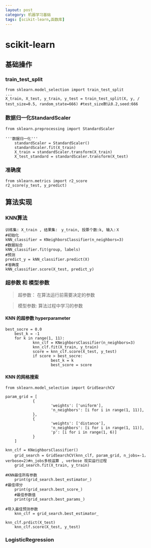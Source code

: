 ```yaml
---
layout: post
category: 机器学习基础
tags: [scikit-learn,函数库]
--- 
```


scikit-learn
==============

## 基础操作

### train_test_split

	from sklearn.model_selection import train_test_split
	...
	X_train, X_test, y_train, y_test = train_test_split(X, y, /
	test_size=0.5, random_state=666) #test_size默认0.2,seed:666

### 数据归一化StandardScaler

	from sklearn.preprocessing import StandardScaler
	
	'''数据归一化'''
        standardScaler = StandardScaler()
        standardScaler.fit(X_train)
        X_train = standardScaler.transform(X_train)
        X_test_standard = standardScaler.transform(X_test)

### 准确度

	from sklearn.metrics import r2_score
	r2_score(y_test, y_predict)	

## 算法实现

### KNN算法

	训练集: X_train , 结果集:　y_train, 投票个数:k, 输入:Ｘ
	#初始化
	kNN_classifier = KNeighborsClassifier(n_neighbors=3)
	#数据拟合
	kNN_classifier.fit(group, labels)
	#预测
	predict_y = kNN_classifier.predict(X)
	#准确度
	kNN_classifier.score(X_test, predict_y)
	
### 超参数 和 模型参数

> 超参数： 在算法运行前需要决定的参数

> 模型参数: 算法过程中学习的参数

#### KNN 的超参数 hyperparameter	

	best_socre = 0.0
        best_k = -1
        for k in range(1, 11):
                knn_clf = KNeighborsClassifier(n_neighbors=3)
                knn_clf.fit(X_train, y_train)
                score = knn_clf.score(X_test, y_test)
                if score > best_socre:
                        best_k = k
                        best_score = score

#### KNN 的网格搜索

	from sklearn.model_selection import GridSearchCV

	param_grid = [
                {
                        'weights': ['uniform'],
                        'n_neighbors': [i for i in range(1, 11)],
                },
                {
                        'weights': ['distance'],
                        'n_neighbors': [i for i in range(1, 11)],
                        'p': [i for i in range(1, 6)]
                }
        ]

	knn_clf = KNeighborsClassifier()
        grid_search = GridSearchCV(knn_clf, param_grid, n_jobs=-1， verbose=2)#n_jobs多核运算 , verbose 现实运行过程
        grid_search.fit(X_train, y_train)
	
	#KNN最佳所有参数
        print(grid_search.best_estimator_)
	#最佳得分
        print(grid_search.best_score_)
        #最佳参数值
        print(grid_search.best_params_)

	#导入最佳预测参数
        knn_clf = grid_search.best_estimator_

	knn_clf.prdict(X_test)
        knn_clf.score(X_test, y_test)
	



### LogisticRegression

	

	
	

